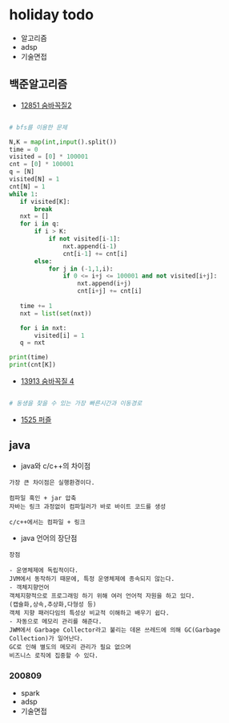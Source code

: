 # holiday todo

- 알고리즘
- adsp
- 기술면접

## 백준알고리즘

 - [12851 숨바꼭질2](https://www.acmicpc.net/problem/12851)

 ```python

# bfs를 이용한 문제

N,K = map(int,input().split())
time = 0
visited = [0] * 100001
cnt = [0] * 100001
q = [N]
visited[N] = 1
cnt[N] = 1
while 1:
    if visited[K]:
        break
    nxt = []
    for i in q:
        if i > K:
            if not visited[i-1]:
                nxt.append(i-1)
                cnt[i-1] += cnt[i]
        else:
            for j in (-1,1,i):
                if 0 <= i+j <= 100001 and not visited[i+j]:
                    nxt.append(i+j)
                    cnt[i+j] += cnt[i]
            
    time += 1
    nxt = list(set(nxt))

    for i in nxt:
        visited[i] = 1
    q = nxt

print(time)
print(cnt[K])
 ```

- [13913 숨바꼭질 4](https://www.acmicpc.net/problem/13913)


```python

# 동생을 찾을 수 있는 가장 빠른시간과 이동경로 

```

- [1525 퍼즐](https://www.acmicpc.net/problem/1525)


## java

- java와 c/c++의 차이점

```
가장 큰 차이점은 실행환경이다.

컴파일 혹인 + jar 압축
자바는 링크 과정없이 컴파일러가 바로 바이트 코드를 생성

c/c++에서는 컴파일 + 링크
```

- java 언어의 장단점

```
장점

- 운영체제에 독립적이다.
JVM에서 동작하기 때문에, 특정 운영체제에 종속되지 않는다.
- 객체지향언어
객체지향적으로 프로그래밍 하기 위해 여러 언어적 자원을 하고 있다.
(캡슐화,상속,추상화,다형성 등)
객체 지향 패러다임의 특성상 비교적 이해하고 배우기 쉽다.
- 자동으로 메모리 관리를 해준다.
JWM에서 Garbage Collector라고 불리는 데몬 쓰레드에 의해 GC(Garbage Collection)가 일어난다.
GC로 인해 별도의 메모리 관리가 필요 없으며
비즈니스 로직에 집중할 수 있다.
```


### 200809

- spark
- adsp
- 기술면접
